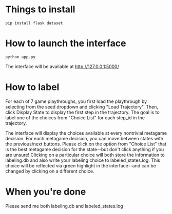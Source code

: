 # Things to install

```
pip install flask dataset
```

# How to launch the interface

```
python app.py
```

The interface will be available at http://127.0.0.1:5000/

# How to label

For each of 7 game playthroughs, you first load the playthrough by selecting from the seed dropdown and clicking "Load Trajectory". Then, click Display State to display the first step in the trajectory. The goal is to label one of the choices from "Choice List" for each step_id in the trajectory.

The interface will display the choices available at every nontrivial metagame decision. For each metagame decision, you can move between states with the previous/next buttons. Please click on the option from "Choice List" that is the best metagame decision for the state--but don't click anything if you are unsure! Clicking on a particular choice will both store the information to labeling.db and also write your labeling choice to labeled_states.log. This choice will be reflected via green highlight in the interface--and can be changed by clicking on a different choice.  

# When you're done

Please send me both labeling.db and labeled_states.log